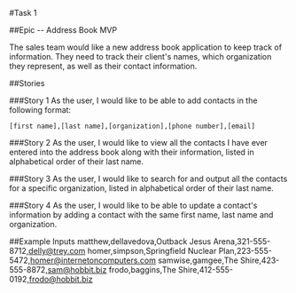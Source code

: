 #Task 1

##Epic -- Address Book MVP

The sales team would like a new address book application to keep track of information. They need to track their client's names, which organization they represent, as well as their contact information.

##Stories

###Story 1
As the user, I would like to be able to add contacts in the following format:

`[first name],[last name],[organization],[phone number],[email]`

###Story 2
As the user, I would like to view all the contacts I have ever entered into the address book along with their information, listed in alphabetical order of their last name.

###Story 3
As the user, I would like to search for and output all the contacts for a specific organization, listed in alphabetical order of their last name.

###Story 4
As the user, I would like to be able to update a contact's information by adding a contact with the same first name, last name and organization.



##Example Inputs
	matthew,dellavedova,Outback Jesus Arena,321-555-8712,delly@trey.com
	homer,simpson,Springfield Nuclear Plan,223-555-5472,homer@internetoncomputers.com
	samwise,gamgee,The Shire,423-555-8872,sam@hobbit.biz
	frodo,baggins,The Shire,412-555-0192,frodo@hobbit.biz
